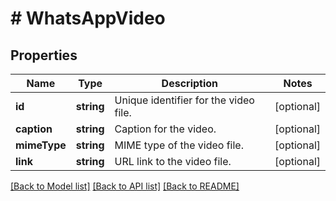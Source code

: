 # # WhatsAppVideo

## Properties

Name | Type | Description | Notes
------------ | ------------- | ------------- | -------------
**id** | **string** | Unique identifier for the video file. | [optional]
**caption** | **string** | Caption for the video. | [optional]
**mimeType** | **string** | MIME type of the video file. | [optional]
**link** | **string** | URL link to the video file. | [optional]

[[Back to Model list]](../../README.md#models) [[Back to API list]](../../README.md#endpoints) [[Back to README]](../../README.md)
